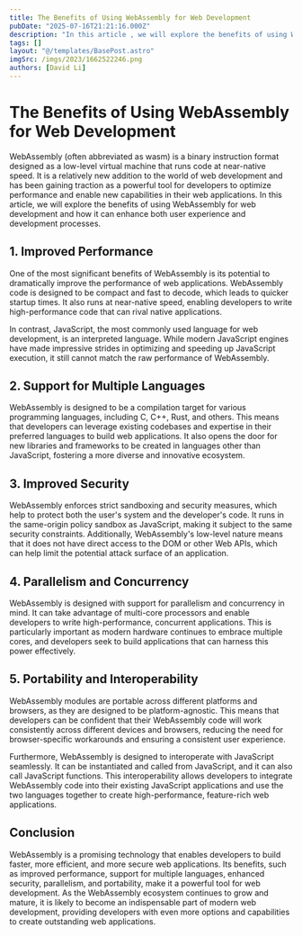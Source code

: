 ```yaml
---
title: The Benefits of Using WebAssembly for Web Development
pubDate: "2025-07-16T21:21:16.000Z"
description: "In this article , we will explore the benefits of using WebAssembly for web development and how it can enhance both user experience and development processes"
tags: []
layout: "@/templates/BasePost.astro"
imgSrc: /imgs/2023/1662522246.png
authors: [David Li]
---
```

# The Benefits of Using WebAssembly for Web Development

WebAssembly (often abbreviated as wasm) is a binary instruction format designed as a low-level virtual machine that runs code at near-native speed. It is a relatively new addition to the world of web development and has been gaining traction as a powerful tool for developers to optimize performance and enable new capabilities in their web applications. In this article, we will explore the benefits of using WebAssembly for web development and how it can enhance both user experience and development processes.

## 1. Improved Performance

One of the most significant benefits of WebAssembly is its potential to dramatically improve the performance of web applications. WebAssembly code is designed to be compact and fast to decode, which leads to quicker startup times. It also runs at near-native speed, enabling developers to write high-performance code that can rival native applications.

In contrast, JavaScript, the most commonly used language for web development, is an interpreted language. While modern JavaScript engines have made impressive strides in optimizing and speeding up JavaScript execution, it still cannot match the raw performance of WebAssembly.

## 2. Support for Multiple Languages

WebAssembly is designed to be a compilation target for various programming languages, including C, C++, Rust, and others. This means that developers can leverage existing codebases and expertise in their preferred languages to build web applications. It also opens the door for new libraries and frameworks to be created in languages other than JavaScript, fostering a more diverse and innovative ecosystem.

## 3. Improved Security

WebAssembly enforces strict sandboxing and security measures, which help to protect both the user's system and the developer's code. It runs in the same-origin policy sandbox as JavaScript, making it subject to the same security constraints. Additionally, WebAssembly's low-level nature means that it does not have direct access to the DOM or other Web APIs, which can help limit the potential attack surface of an application.

## 4. Parallelism and Concurrency

WebAssembly is designed with support for parallelism and concurrency in mind. It can take advantage of multi-core processors and enable developers to write high-performance, concurrent applications. This is particularly important as modern hardware continues to embrace multiple cores, and developers seek to build applications that can harness this power effectively.

## 5. Portability and Interoperability

WebAssembly modules are portable across different platforms and browsers, as they are designed to be platform-agnostic. This means that developers can be confident that their WebAssembly code will work consistently across different devices and browsers, reducing the need for browser-specific workarounds and ensuring a consistent user experience.

Furthermore, WebAssembly is designed to interoperate with JavaScript seamlessly. It can be instantiated and called from JavaScript, and it can also call JavaScript functions. This interoperability allows developers to integrate WebAssembly code into their existing JavaScript applications and use the two languages together to create high-performance, feature-rich web applications.

## Conclusion

WebAssembly is a promising technology that enables developers to build faster, more efficient, and more secure web applications. Its benefits, such as improved performance, support for multiple languages, enhanced security, parallelism, and portability, make it a powerful tool for web development. As the WebAssembly ecosystem continues to grow and mature, it is likely to become an indispensable part of modern web development, providing developers with even more options and capabilities to create outstanding web applications.
